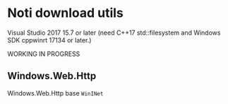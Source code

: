 # Noti download utils

Visual Studio 2017 15.7 or later (need C++17 std::filesystem and Windows SDK cppwinrt 17134 or later.)

WORKING IN PROGRESS


## Windows.Web.Http

Windows.Web.Http base `WinINet`